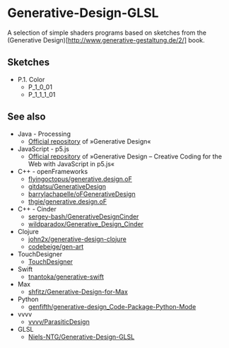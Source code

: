 # Generative-Design-GLSL
A selection of simple shaders programs based on sketches from the (Generative Design)[http://www.generative-gestaltung.de/2/] book.

## Sketches
- P.1. Color
    - P_1_0_01
    - P_1_1_1_01

## See also

- Java - Processing
    - [Official repository](https://github.com/generative-design/Code-Package-Processing-3.x) of »Generative Design«
- JavaScript - p5.js
    - [Official repository](https://github.com/generative-design/Code-Package-p5.js) of »Generative Design – Creative Coding for the Web with JavaScript in p5.js«
- C++ - openFrameworks
    - [flyingoctopus/generative.design.oF](https://github.com/flyingoctopus/generative.design.oF)
    - [gitdatsu/GenerativeDesign](https://github.com/gitdatsu/GenerativeDesign)
    - [barrylachapelle/oFGenerativeDesign](https://github.com/barrylachapelle/oFGenerativeDesign)
    - [thgie/generative.design.oF](https://github.com/thgie/generative.design.oF)
- C++ - Cinder
    - [sergey-bash/GenerativeDesignCinder](https://github.com/sergey-bash/GenerativeDesignCinder)
    - [wildparadox/Generative_Design_Cinder](https://github.com/wildparadox/Generative_Design_Cinder)
- Clojure
    - [john2x/generative-design-clojure](https://github.com/john2x/generative-design-clojure)
    - [codebeige/gen-art](https://github.com/codebeige/gen-art)
- TouchDesigner
    - [TouchDesigner](https://github.com/TouchDesigner/GenerativeDesign)
- Swift
    - [tnantoka/generative-swift](https://github.com/tnantoka/generative-swift)
- Max
    - [shfitz/Generative-Design-for-Max](https://github.com/shfitz/Generative-Design-for-Max)
- Python
    - [genfifth/generative-design_Code-Package-Python-Mode](https://github.com/genfifth/generative-design_Code-Package-Python-Mode)
- vvvv
    - [vvvv/ParasiticDesign](https://github.com/vvvv/ParasiticDesign)
- GLSL
    - [Niels-NTG/Generative-Design-GLSL](https://github.com/Niels-NTG/Generative-Design-GLSL)
